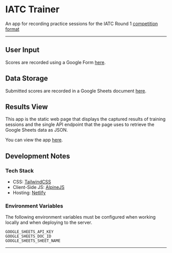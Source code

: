 # IATC Trainer

An app for recording practice sessions for the IATC Round 1 [competition format][iatf-round1]

---

## User Input

Scores are recorded using a Google Form [here][google-form].

## Data Storage

Submitted scores are recorded in a Google Sheets document [here][google-sheet].

## Results View

This app is the static web page that displays the captured results of training sessions and the single API endpoint that the page uses to retrieve the Google Sheets data as JSON.

You can view the app [here][app-page].

## Development Notes

### Tech Stack

- CSS: [TailwindCSS](https://tailwindcss.com)
- Client-Side JS: [AlpineJS](https://alpinejs.dev)
- Hosting: [Netlify](https://www.netlify.com)

### Environment Variables

The following environment variables must be configured when working locally and when deploying to the server.

```
GOOGLE_SHEETS_API_KEY
GOOGLE_SHEETS_DOC_ID
GOOGLE_SHEETS_SHEET_NAME
```

---

[iatf-round1]: https://internationalaxethrowingfederation.com/round-1-of-the-iatc
[google-form]: https://tbd.com
[google-sheet]: https://tbd.com
[app-page]: https://tbd.com